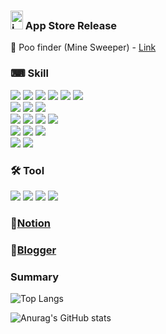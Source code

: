 ### <img width="20" height="30" alt="image" src="https://github.com/user-attachments/assets/63d5f048-fa63-49f9-a3f8-e05cd43dde61" />  App Store Release
<div> 💩 Poo finder (Mine Sweeper) - <a href="https://play.google.com/store/apps/details?id=com.pjhdev.poofinder.app"> Link <a/>  </div>


### ⌨ Skill 
<div>
  <img src="https://img.shields.io/badge/SpringBoot-6DB33F?style=flat-square&logo=SpringBoot&logoColor=white"/>
  <img src="https://img.shields.io/badge/SpringCloud-6DB33F?style=flat-square&logo=SpringBoot&logoColor=white"/>
  <img src="https://img.shields.io/badge/Java-427595?style=flat-square&logo=openjdk&logoColor=white"/> 
  <img src="https://img.shields.io/badge/MyBatis-666666?style=flat-square&logo=openjdk&logoColor=white"/> 
  <img src="https://img.shields.io/badge/JPA-E3695F?style=flat-square&logo=openjdk&logoColor=white"/> 
  <img src="https://img.shields.io/badge/Node.js-339933?style=flat-square&logo=Node.js&logoColor=white"/> 
</div>
<div>
  <img src="https://img.shields.io/badge/PostgreSQL-4169E1?style=flat-square&logo=PostgreSQL&logoColor=white"/> 
  <img src="https://img.shields.io/badge/Oracle-f00000?style=flat-square&logo=Oracle&logoColor=white"/> 
  <img src="https://img.shields.io/badge/MySQL-4479A1?style=flat-square&logo=MySQL&logoColor=white"/> 
</div>
<div>
  <img src="https://img.shields.io/badge/Quasar-1976D2?style=flat-square&logo=quasar&logoColor=white"/> 
  <img src="https://img.shields.io/badge/Vue3.js-4FC08D?style=flat-square&logo=Vue.js&logoColor=white"/>
  <img src="https://img.shields.io/badge/TypeScript-3178C6?style=flat-square&logo=TypeScript&logoColor=white"/> 
  <img src="https://img.shields.io/badge/Capacitor-2496ED?style=flat-square&logo=Capacitor&logoColor=white"/> 
</div>
<div>
  <img src="https://img.shields.io/badge/AWS-232F3E?style=flat-square&logo=amazonwebservices&logoColor=white"/> 
  <img src="https://img.shields.io/badge/Docker-2496ED?style=flat-square&logo=Docker&logoColor=white"/> 
  <img src="https://img.shields.io/badge/Jenkins-D24939?style=flat-square&logo=Jenkins&logoColor=white"/>
</div>
<div>
  <img src="https://img.shields.io/badge/Grafana-f58a26?style=flat-square&logo=Grafana&logoColor=white"/> 
  <img src="https://img.shields.io/badge/Prometheus-e84e2e?style=flat-square&logo=Prometheus&logoColor=white"/> 
</div>

### 🛠 Tool 
<div>
  <img src="https://img.shields.io/badge/IntelliJIDEA-343434?style=flat-square&logo=IntelliJIDEA&logoColor=white"/> 
  <img src="https://img.shields.io/badge/VisualStudioCode-007ACC?style=flat-square&logo=VisualStudioCode&logoColor=white"/>
  <img src="https://img.shields.io/badge/Git-F05032?style=flat-square&logo=Git&logoColor=white"/> 
  <img src="https://img.shields.io/badge/Dbeaver-897263?style=flat-square&logo=Dbeaver&logoColor=white"/> 
</div>

### 📒<a href="https://backpjh.notion.site/22cb3ab6615b4dfe90d36d6ea840458b?v=8f5203c3557c4dc6a903356363e4ff4e">Notion</a>
### 📙<a href="https://pjhdev.blogspot.com/">Blogger</a>
### Summary
<div>

![Top Langs](https://github-readme-stats.vercel.app/api/top-langs/?username=JongHyunParkDev&layout=compact)  

</div>
<div>
  
![Anurag's GitHub stats](https://github-readme-stats-jonghyunparkdevs-projects.vercel.app/api?username=jonghyunparkdev&count-private=true)

</div>

<!--
**JongHyunParkDev/JongHyunParkDev** is a ✨ _special_ ✨ repository because its `README.md` (this file) appears on your GitHub profile.

Here are some ideas to get you started:

- 🔭 I’m currently working on ...
- 🌱 I’m currently learning ...
- 👯 I’m looking to collaborate on ...
- 🤔 I’m looking for help with ...
- 💬 Ask me about ...
- 📫 How to reach me: ...
- 😄 Pronouns: ...
- ⚡ Fun fact: ...
-->
